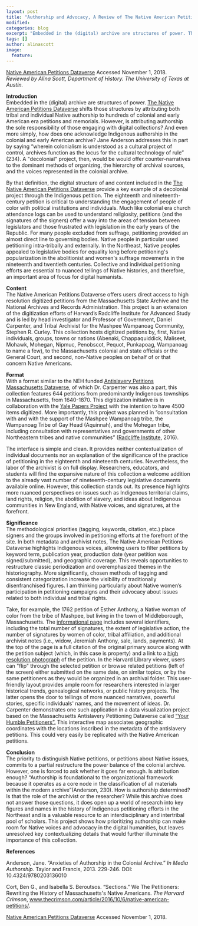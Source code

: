 ```yaml
---
layout: post
title: "Authorship and Advocacy, A Review of The Native American Petitions Dataverse"
modified:
categories: blog
excerpt: "Embedded in the (digital) archive are structures of power. The Native American Petitions Dataverse shifts those structures by attributing both tribal and individual Native authorship to hundreds of colonial and early American petitions and memorials."
tags: []
author: alinascott
image: 
  feature:
---
```


[Native American Petitions Dataverse](https://dataverse.harvard.edu/dataverse.xhtml?alias=nativeamericanpetitions) Accessed November 1, 2018.   
*Reviewed by Alina Scott, Department of History. The University of Texas at Austin.*   


**Introduction**  
Embedded in the (digital) archive are structures of power. [The Native American Petitions Dataverse](https://dataverse.harvard.edu/dataverse/nativeamericanpetitions) shifts those structures by attributing both tribal and individual Native authorship to hundreds of colonial  and early American era petitions and memorials. However, is attributing authorship the sole responsibility of those engaging with digital collections? And even more simply, how does one acknowledge Indigenous authorship in the colonial and early American archive? Jane Anderson addresses this in part by saying “wherein colonialism is understood as a cultural project of control, archives function as the locus for the cultural technology of rule” (234). A "decolonial" project, then, would be would offer counter-narratives to the dominant methods of organizing, the hierarchy of archival sources, and the voices represented in the colonial archive. 

By that definition, the digital structure of and content included in the [The Native American Petitions Dataverse](https://dataverse.harvard.edu/dataverse/nativeamericanpetitions) provide a key example of a decolonial project through the Indigenous petition. The eighteenth and nineteenth-century petition is critical to understanding the engagement of people of color with political institutions and individuals. Much like colonial era church attendance logs can be used to understand religiosity, petitions (and the signatures of the signers) offer a way into the areas of tension between legislators and those frustrated with legislation in the early years of the Republic. For many people excluded from suffrage, petitioning provided an almost direct line to governing bodies. Native people in particular used petitioning intra-tribally and externally. In the Northeast, Native peoples appealed to legislative bodies for equality long before petitioning's popularization in the abolitionist and women's suffrage movements in the nineteenth and twentieth centuries. Collective and individual petitioning efforts are essential to nuanced tellings of Native histories, and therefore, an important area of focus for digital humanists.

**Content**   
The Native American Petitions Dataverse offers users direct access to high resolution digitized petitions from the Massachusetts State Archive and the National Archives and Records Administration.  This project is an extension of the digitization efforts of Harvard’s Radcliffe Institute for Advanced Study and is led by head investigator and Professor of Government, Daniel Carpenter, and Tribal Archivist for the Mashpee Wampanoag Community, Stephen R. Curley. This collection hosts digitized petitions by, first, Native individuals, groups, towns or nations (Abenaki, Chappaquiddick, Maliseet, Mohawk, Mohegan, Nipmuc, Penobscot, Pequot, Punkapoag, Wampanoag to name a few), to the Massachusetts colonial and state officials or the General Court, and second, non-Native peoples on behalf of or that concern Native Americans.  

**Format**   
With a format similar to the NEH funded [Antislavery Petitions Massachusetts Dataverse](https://dataverse.harvard.edu/dataverse/antislaverypetitionsma), of which Dr. Carpenter was also a part, this collection features 644 petitions from predominantly Indigenous townships in Massachusetts, from 1640-1870.  This digitization initiative is in collaboration with the [Yale Papers Project](https://yipp.yale.edu/) with the intention to have 4500 items digitized. More importantly, this project was planned in “consultation with and with the support of the Mashpee Wampanoag tribe, the Wampanoag Tribe of Gay Head (Aquinnah), and the Mohegan tribe, including consultation with representatives and governments of other Northeastern tribes and native communities” ([Radcliffe Institute](https://www.radcliffe.harvard.edu/news/in-news/digitizing-native-american-petitions), 2016).  

The interface is simple and clean. It provides neither contextualization of individual documents nor an explanation of the significance of the practice of petitioning in the eighteenth and nineteenth centuries. Nevertheless, the labor of the archivist is on full display. Researchers, educators, and students will find the expansive nature of this collection a welcome addition to the already vast number of nineteenth-century legislative documents available online. However, this collection stands out. Its presence highlights more nuanced perspectives on issues such as Indigenous territorial claims, land rights, religion, the abolition of slavery, and ideas about Indigenous communities in New England, with Native voices, and signatures, at the forefront.  

**Significance**  
 The methodological priorities (tagging, keywords, citation, etc.) place signers and the groups involved in petitioning efforts at the forefront of the site. In both metadata and archivist notes, The Native American Petitions Dataverse highlights Indigenous voices, allowing users to filter petitions by keyword term, publication year, production date (year petition was signed/submitted), and geographic coverage. This reveals opportunities to restructure classic periodization and overemphasized themes in the historiography. More significantly, chosen methods of tagging and consistent categorization increase the visibility of traditionally disenfranchised figures. I am thinking particularly about Native women’s participation in petitioning campaigns and their advocacy about issues related to both individual and tribal rights.  

Take, for example, the 1762 petition of Esther Anthony, a Native woman of color from the tribe of Mashpee, but living in the town of Middleborough, Massachusetts. The [informational page](https://dataverse.harvard.edu/dataset.xhtml?persistentId=doi:10.7910/DVN/W0R4MJ) includes several identifiers, including the total number of signatures, the extent of legislative action, the number of signatures by women of color, tribal affiliation, and additional archivist notes (i.e., widow, Jeremiah Anthony, sale, lands, payments). At the top of the page is a full citation of the original primary source along with the petition subject (which, in this case is property) and a link to a [high resolution photograph](https://iiif.lib.harvard.edu/manifests/view/drs:422116544$140i) of the petition. In the Harvard Library viewer, users can "flip" through the selected petition or browse related petitions (left of the screen) either submitted on the same date, on similar topics, or by the same petitioners as they would be organized in an archival folder. This user-friendly layout provides ample room for researchers interested in larger historical trends, genealogical networks, or public history projects. The latter opens the door to tellings of more nuanced narratives, powerful stories, specific individuals' names, and the movement of ideas. Dr. Carpenter demonstrates one such application in a data visualization project based on the Massachusetts Antislavery Petitioning Dataverse called [“Your Humble Petitioners”.](http://www.yourhumblepetitioners.com/mapview/antislaveryma) This interactive map associates geographic coordinates with the locations inscribed in the metadata of the antislavery petitions. This could very easily be replicated with the Native American petitions. 

**Conclusion**   
The priority to distinguish Native petitions, or petitions about Native issues, commits to a partial restructure the power balance of the colonial archive. However, one is forced to ask whether it goes far enough. Is attribution enough?  “Authorship is foundational to the organizational framework because it operates as a core node in the classification of all materials within the modern archive”(Anderson, 230). How is authorship determined? Is that the role of the archivist or the researcher? While this archive does not answer those questions, it does open up a world of research into key figures and names in the history of Indigenous petitioning efforts in the Northeast and is a valuable resource to an interdisciplinary and intertribal pool of scholars. This project shows how prioritizing authorship can make room for Native voices and advocacy in the digital humanities, but leaves unresolved key contextualizing details that would further illuminate the importance of this collection.


**References**  

Anderson, Jane. “Anxieties of Authorship in the Colonial Archive.” *In Media Authorship.* Taylor and Francis, 2013. 229-246. DOI: 10.4324/9780203136010    

Cort, Ben G., and Isabella S. Beroutsos. “Sections.” We The Petitioners: Rewriting the History of Massachusetts's Native Americans. *The Harvard Crimson*, www.thecrimson.com/article/2016/10/6/native-american-petitions/.  

[Native American Petitions Dataverse](https://dataverse.harvard.edu/dataverse.xhtml?alias=nativeamericanpetitions) Accessed November 1, 2018. 











